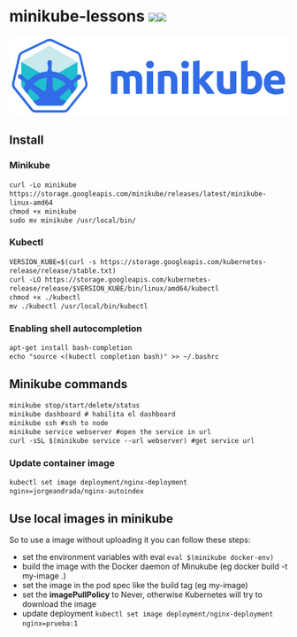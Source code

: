# minikube-lessons [![](https://images.microbadger.com/badges/version/jorgeandrada/minikube-lessons:master.svg)](https://microbadger.com/images/jorgeandrada/minikube-lessons:master "Get your own version badge on microbadger.com")[![](https://images.microbadger.com/badges/image/jorgeandrada/minikube-lessons:master.svg)](https://microbadger.com/images/jorgeandrada/minikube-lessons:master "Get your own image badge on microbadger.com")

![](https://raw.githubusercontent.com/jandradap/minikube-lessons/master/minikube.jpg)

## Install

### Minikube
```shell
curl -Lo minikube https://storage.googleapis.com/minikube/releases/latest/minikube-linux-amd64
chmod +x minikube
sudo mv minikube /usr/local/bin/
```

### Kubectl

```shell
VERSION_KUBE=$(curl -s https://storage.googleapis.com/kubernetes-release/release/stable.txt)
curl -LO https://storage.googleapis.com/kubernetes-release/release/$VERSION_KUBE/bin/linux/amd64/kubectl
chmod +x ./kubectl
mv ./kubectl /usr/local/bin/kubectl
```

### Enabling shell autocompletion

```shell
apt-get install bash-completion
echo "source <(kubectl completion bash)" >> ~/.bashrc
```

## Minikube commands

```shell
minikube stop/start/delete/status
minikube dashboard # habilita el dashboard
minikube ssh #ssh to node
minikube service webserver #open the service in url
curl -sSL $(minikube service --url webserver) #get service url
```

### Update container image

```
kubectl set image deployment/nginx-deployment nginx=jorgeandrada/nginx-autoindex
```

## Use local images in minikube
So to use a image without uploading it you can follow these steps:

- set the environment variables with eval ```eval $(minikube docker-env)```
- build the image with the Docker daemon of Minukube (eg docker build -t my-image .)
- set the image in the pod spec like the build tag (eg my-image)
- set the **imagePullPolicy** to Never, otherwise Kubernetes will try to download the image
- update deployment ```kubectl set image deployment/nginx-deployment nginx=prueba:1```
